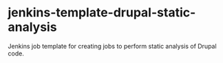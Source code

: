 jenkins-template-drupal-static-analysis
=======================================

Jenkins job template for creating jobs to perform static analysis of Drupal code.

